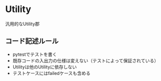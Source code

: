 # Utility
汎用的なUtility郡

## コード記述ルール
- pytestでテストを書く
- 既存コードの入出力の仕様は変えない（テストによって保証されている）
- Utilityは他のUtilityに依存しない
- テストケースにはfailedケースも含める